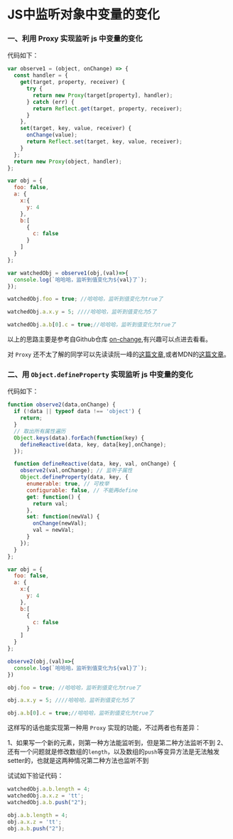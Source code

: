 # JS中监听对象中变量的变化

### 一、利用 Proxy 实现监听 js 中变量的变化

代码如下：

```js
var observe1 = (object, onChange) => {
  const handler = {
    get(target, property, receiver) {
      try {
        return new Proxy(target[property], handler);
      } catch (err) {
        return Reflect.get(target, property, receiver);
      }
    },
    set(target, key, value, receiver) {
      onChange(value);
      return Reflect.set(target, key, value, receiver);
    }
  };
  return new Proxy(object, handler);
};

var obj = {
  foo: false,
  a: {
    x:{
      y: 4 
    },
    b:[
      {
        c: false
      }
    ]
  }
};

var watchedObj = observe1(obj,(val)=>{
  console.log(`哈哈哈，监听到值变化为${val}了`);
});

watchedObj.foo = true; //哈哈哈，监听到值变化为true了

watchedObj.a.x.y = 5; ////哈哈哈，监听到值变化为5了

watchedObj.a.b[0].c = true;//哈哈哈，监听到值变化为true了
```

以上的思路主要是参考自Github仓库 [on-change](https://github.com/sindresorhus/on-change),有兴趣可以点进去看看。

对 `Proxy` 还不太了解的同学可以先读读阮一峰的[这篇文章](http://es6.ruanyifeng.com/#docs/proxy),或者MDN的[这篇文章](https://developer.mozilla.org/zh-CN/docs/Web/JavaScript/Reference/Global_Objects/Proxy)。

### 二、用 `Object.defineProperty` 实现监听 js 中变量的变化

代码如下：

```js
function observe2(data,onChange) {
  if (!data || typeof data !== 'object') {
    return;
  }
  // 取出所有属性遍历
  Object.keys(data).forEach(function(key) {
    defineReactive(data, key, data[key],onChange);
  });

  function defineReactive(data, key, val, onChange) {
    observe2(val,onChange); // 监听子属性
    Object.defineProperty(data, key, {
      enumerable: true, // 可枚举
      configurable: false, // 不能再define
      get: function() {
        return val;
      },
      set: function(newVal) {
        onChange(newVal);
        val = newVal;
      }
    });
  }
};

var obj = {
  foo: false,
  a: {
    x:{
      y: 4 
    },
    b:[
      {
        c: false
      }
    ]
  }
};

observe2(obj,(val)=>{
  console.log(`哈哈哈，监听到值变化为${val}了`);
})

obj.foo = true; //哈哈哈，监听到值变化为true了

obj.a.x.y = 5; ////哈哈哈，监听到值变化为5了

obj.a.b[0].c = true;//哈哈哈，监听到值变化为true了
```

这样写的话也能实现第一种用 `Proxy` 实现的功能，不过两者也有差异：

1、如果写一个新的元素，则第一种方法能监听到，但是第二种方法监听不到
2、还有一个问题就是修改数组的`length`，以及数组的`push`等变异方法是无法触发setter的，也就是这两种情况第二种方法也监听不到


试试如下验证代码：
```js
watchedObj.a.b.length = 4;
watchedObj.a.x.z = 'tt';
watchedObj.a.b.push("2");

obj.a.b.length = 4;
obj.a.x.z = 'tt';
obj.a.b.push("2");
```

